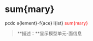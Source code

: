 # sum{mary}
pcdc e{lement}-f{ace} l{ist} <span style='color: red;'>sum{mary}</span>
> **描述：**显示模型单元-面信息

